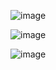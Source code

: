 
![image](https://github.com/user-attachments/assets/0c031599-43a0-4e88-83a7-524c3920af67)

![image](https://github.com/user-attachments/assets/d5a6e932-b855-44a3-883d-aec2c513d7ef)

![image](https://github.com/user-attachments/assets/cd456add-b5cd-4c8b-a02d-ce747773490e)
